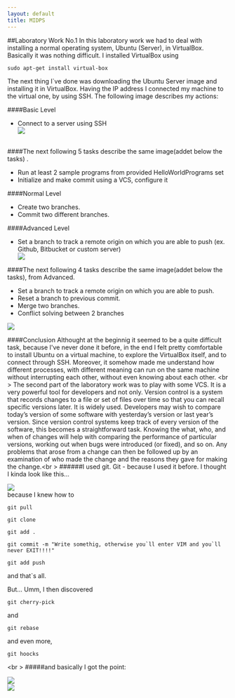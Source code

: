 ```yaml
---
layout: default
title: MIDPS
---
```


##Laboratory Work No.1
In this laboratory work we had to deal with installing a normal operating system, Ubuntu (Server), in VirtualBox. Basically it was nothing difficult. I installed VirtualBox using 
```$
sudo apt-get install virtual-box
```

The next thing I`ve done was downloading the Ubuntu Server image and installing it in VirtualBox. Having the IP address I connected my machine to the virtual one, by using SSH. The following image describes my actions:

####Basic Level
<ul>
  <li>Connect to a server using SSH</li>

<div class="custom-image"><img src="https://41.media.tumblr.com/899664a9733a7cee10d252a68e3f60df/tumblr_o33y88mR9p1uix9buo2_1280.png" /></div> 
</ul>
<br \>
####The next following 5 tasks describe the same image(addet below the tasks)  .
<ul>
  <li>Run at least 2 sample programs from provided HelloWorldPrograms set</li>
  <li>Initialize and make commit using a VCS, configure it</li>
</ul>

####Normal Level
<ul>
  <li>Create two branches.</li>
  <li>Commit two different branches.</li>
</ul>
####Advanced Level 
<ul>
  <li>Set a branch to track a remote origin on which you are able to push (ex. Github, Bitbucket or custom server)</li>
  <div class="custom-image"><img src="https://40.media.tumblr.com/35bf62dfcd175242452344052c62591b/tumblr_o3arjnRIeV1udztn8o1_500.png" /></div> 
</ul>

####The next following 4 tasks describe the same image(addet below the tasks), from Advanced.
<ul>
  <li>Set a branch to track a remote origin on which you are able to push.</li>
  <li>Reset a branch to previous commit.</li>
  <li>Merge two branches.</li>
  <li>Conflict solving between 2 branches</li>
</ul>
<div class="custom-image"><img src="https://40.media.tumblr.com/9703a24e1d368e80b8e6c1906d4b3b04/tumblr_o3arof4qwk1udztn8o1_540.png" /></div> 

####Conclusion
Althought at the beginnig it seemed to be a quite difficult task, because I've never done it before, in the end I felt pretty comfortable to install Ubuntu on a virtual machine, to explore the VirtualBox itself, and to connect through SSH. Moreover, it somehow made me understand how different processes, with different meaning can run on the same machine without interrupting each other, without even knowing about each other. <br \>
The second part of the laboratory work was to play with some VCS. It is a very powerful tool for developers and not only. Version control is a system that records changes to a file or set of files over time so that you can recall specific versions later. It is widely used. Developers may wish to compare today’s version of some software with yesterday’s version or last year’s version. Since version control systems keep track of every version of the software, this becomes a straightforward task. Knowing the what, who, and when of changes will help with comparing the performance of particular versions, working out when bugs were introduced (or fixed), and so on. Any problems that arose from a change can then be followed up by an examination of who made the change and the reasons they gave for making the change.<br \>
######I used git. Git - because I used it before. I thought I kinda look like this...
<div class="custom-image"><img src="http://s.quickmeme.com/img/e0/e0d4afacba74c1b28ae4caad6f98e9d2d1689fe8e43dc1ee680214c75eb24e17.jpg" /></div> 
because I knew how to 

```$
git pull
```
```$
git clone
```
```$
git add .
```
```$
git commit -m "Write somethig, otherwise you`ll enter VIM and you`ll never EXIT!!!!"
```
```$
git add push
```
and that`s all.

But... Umm, I then discovered 

```$
git cherry-pick
```

and
```$
git rebase
```
and even more, 
```$
git hoocks
```
<br \>
#####and basically I got the point:
<div class="custom-image"><img src="https://40.media.tumblr.com/6f6502d41b0f9d7ad730d64a482db9ac/tumblr_o3at2qykMJ1udztn8o1_540.jpg" /></div> 
<div class="custom-image"><img src="https://41.media.tumblr.com/53246bb32ba50abbd457243da1dbbf77/tumblr_o3at27M65m1udztn8o1_540.jpg" /></div> 


